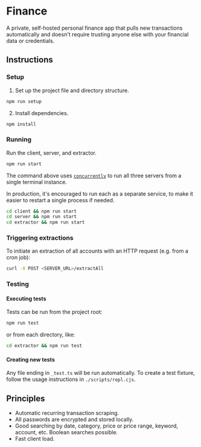 # Finance

A private, self-hosted personal finance app that pulls new transactions automatically and doesn't require trusting anyone else with your financial data or credentials.

## Instructions

### Setup

1. Set up the project file and directory structure.

```sh
npm run setup
```

2. Install dependencies.

```sh
npm install
```

### Running

Run the client, server, and extractor.

```sh
npm run start
```

The command above uses [`concurrently`](https://github.com/open-cli-tools/concurrently) to run all three servers from a single terminal instance.

In production, it's encouraged to run each as a separate service, to make it easier to restart a single process if needed.

```sh
cd client && npm run start
cd server && npm run start
cd extractor && npm run start
```

### Triggering extractions

To initiate an extraction of all accounts with an HTTP request (e.g. from a cron job):

```sh
curl -X POST <SERVER_URL>/extractAll
```

### Testing

#### Executing tests

Tests can be run from the project root:

```sh
npm run test
```

or from each directory, like:

```sh
cd extractor && npm run test
```

#### Creating new tests

Any file ending in `_test.ts` will be run automatically. To create a test fixture, follow the usage instructions in `./scripts/repl.cjs`.

## Principles

- Automatic recurring transaction scraping.
- All passwords are encrypted and stored locally.
- Good searching by date, category, price or price range, keyword, account, etc. Boolean searches possible.
- Fast client load.
